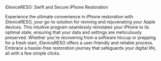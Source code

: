 iDeviceRESO: Swift and Secure iPhone Restoration

Experience the ultimate convenience in iPhone restoration with iDeviceRESO, your go-to solution for reviving and rejuvenating your Apple devices. This intuitive program seamlessly reinstates your iPhone to its optimal state, ensuring that your data and settings are meticulously preserved. Whether you're recovering from a software hiccup or prepping for a fresh start, iDeviceRESO offers a user-friendly and reliable process. Embrace a hassle-free restoration journey that safeguards your digital life, all with a few simple clicks.
